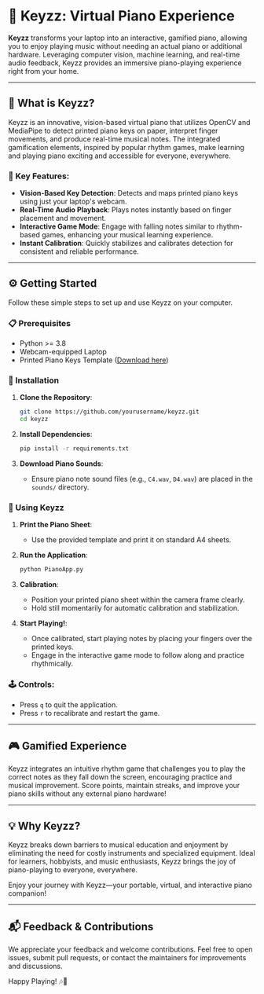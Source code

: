 # 🎹 Keyzz: Virtual Piano Experience

**Keyzz** transforms your laptop into an interactive, gamified piano, allowing you to enjoy playing music without needing an actual piano or additional hardware. Leveraging computer vision, machine learning, and real-time audio feedback, Keyzz provides an immersive piano-playing experience right from your home.

---

## 🚀 What is Keyzz?

Keyzz is an innovative, vision-based virtual piano that utilizes OpenCV and MediaPipe to detect printed piano keys on paper, interpret finger movements, and produce real-time musical notes. The integrated gamification elements, inspired by popular rhythm games, make learning and playing piano exciting and accessible for everyone, everywhere.

### 🌟 Key Features:

- **Vision-Based Key Detection**: Detects and maps printed piano keys using just your laptop's webcam.
- **Real-Time Audio Playback**: Plays notes instantly based on finger placement and movement.
- **Interactive Game Mode**: Engage with falling notes similar to rhythm-based games, enhancing your musical learning experience.
- **Instant Calibration**: Quickly stabilizes and calibrates detection for consistent and reliable performance.

---

## ⚙️ Getting Started

Follow these simple steps to set up and use Keyzz on your computer.

### 📋 Prerequisites

- Python >= 3.8
- Webcam-equipped Laptop
- Printed Piano Keys Template ([Download here](#))

### 🔧 Installation

1. **Clone the Repository**:

   ```sh
   git clone https://github.com/yourusername/keyzz.git
   cd keyzz
   ```

2. **Install Dependencies**:

   ```sh
   pip install -r requirements.txt
   ```

3. **Download Piano Sounds**:

   - Ensure piano note sound files (e.g., `C4.wav`, `D4.wav`) are placed in the `sounds/` directory.

### 🎼 Using Keyzz

1. **Print the Piano Sheet**:

   - Use the provided template and print it on standard A4 sheets.

2. **Run the Application**:

   ```sh
   python PianoApp.py
   ```

3. **Calibration**:

   - Position your printed piano sheet within the camera frame clearly.
   - Hold still momentarily for automatic calibration and stabilization.

4. **Start Playing!**:

   - Once calibrated, start playing notes by placing your fingers over the printed keys.
   - Engage in the interactive game mode to follow along and practice rhythmically.

### 🕹 Controls:

- Press `q` to quit the application.
- Press `r` to recalibrate and restart the game.

---

## 🎮 Gamified Experience

Keyzz integrates an intuitive rhythm game that challenges you to play the correct notes as they fall down the screen, encouraging practice and musical improvement. Score points, maintain streaks, and improve your piano skills without any external piano hardware!

---

## 💡 Why Keyzz?

Keyzz breaks down barriers to musical education and enjoyment by eliminating the need for costly instruments and specialized equipment. Ideal for learners, hobbyists, and music enthusiasts, Keyzz brings the joy of piano-playing to everyone, everywhere.

Enjoy your journey with Keyzz—your portable, virtual, and interactive piano companion!

---

## 📬 Feedback & Contributions

We appreciate your feedback and welcome contributions. Feel free to open issues, submit pull requests, or contact the maintainers for improvements and discussions.

Happy Playing! 🎶🎹

